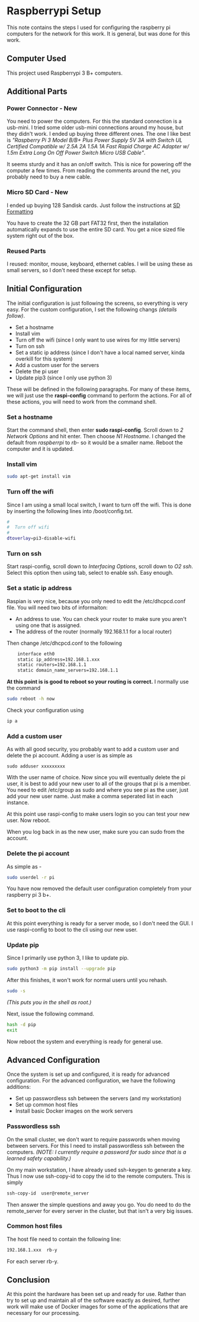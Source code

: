 # Raspberrypi Setup

This note contains the steps I used for configuring the raspberry pi computers for the network for this work.  It is general, but was done for this work.

## Computer Used

This project used Raspberrypi 3 B+ computers.

## Additional Parts

### Power Connector - New

You need to power the computers.  For this the standard connection is a usb-mini.  I tried some older usb-mini connections around
my house, but they didn't work.  I ended up buying three different ones.  The one I like best is 
_"Raspberry Pi 3 Model B/B+ Plus Power Supply 5V 3A with Switch UL Certified Compatible w/ 2.5A 2A 1.5A 1A Fast Rapid Charge AC Adapter w/ 1.5m Extra Long On Off Power Switch Micro USB Cable"_.

It seems sturdy and it has an on/off switch.  This is nice for powering off the computer a few times.  From reading the comments around the net, you probably need to buy a new cable.

### Micro SD Card - New

I ended up buying 128 Sandisk cards.  Just follow the instructions at [SD Formatting](https://www.raspberrypi.org/documentation/installation/sdxc_formatting.md)

You have to create the 32 GB part FAT32 first, then the installation automatically expands to use the entire SD card.  You get a nice sized file system right out of the box.

### Reused Parts

I reused:  monitor, mouse, keyboard, ethernet cables.  I will be using these as small servers, so I don't need these except for setup.

## Initial Configuration

The initial configuration is just following the screens, so everything is very easy.  For the custom configuration, I set the following changs _(details follow)_.

* Set a hostname
* Install vim
* Turn off the wifi (since I only want to use wires for my little servers)
* Turn on ssh
* Set a static ip address (since I don't have a local named server, kinda overkill for this system)
* Add a custom user for the servers
* Delete the pi user
* Update pip3 (since I only use python 3)

These will be defined in the following paragraphs.  For many of these items, we will just use the **raspi-config**  command to perform the actions.  For all of these actions, you will need to work from the command shell.

### Set a hostname

Start the command shell, then enter **sudo raspi-config**.  Scroll down to _2 Network Options_ and hit enter.  Then choose _N1 Hostname_.  I changed the default from _raspberrpi_ to _rb-<int>_ so it would be a smaller name.  Reboot the computer and it is updated.

### Install vim

```bash
sudo apt-get install vim
```

### Turn off the wifi

Since I am using a small local switch, I want to turn off the wifi.  This is done by inserting the following lines into /boot/config.txt.

```bash
#
#  Turn off wifi
#
dtoverlay=pi3-disable-wifi
```

### Turn on ssh

Start raspi-config, scroll down to _Interfacing Options_, scroll down to _O2 ssh_.  Select this option then using tab, select to enable ssh.  Easy enough.

### Set a static ip address

Raspian is very nice, because you only need to edit the /etc/dhcpcd.conf file.  You will need two bits of informaiton:

* An address to use.  You can check your router to make sure you aren't using one that is assigned.
* The address of the router (normally 192.168.1.1 for a local router)

Then change /etc/dhcpcd.conf to the following

```bash
    interface eth0
    static ip_address=192.168.1.xxx
    static routers=192.168.1.1
    static domain_name_servers=192.168.1.1
```

**At this point is is good to reboot so your routing is correct.**  I normally use the command 

```bash
sudo reboot -h now
```

Check your configuration using 

```bash
ip a
```

###  Add a custom user

As with all good security, you probably want to add a custom user and delete the pi account.  Adding a user is as simple as 

```
sudo adduser xxxxxxxxx
```

With the user name of choice.  Now since you will eventually delete the pi user, it is best to add your new user to all of the groups that pi is a member.  You need to edit /etc/group as sudo and where you see pi as the user, just add your new user name. Just make a comma seperated list in each instance.

At this point use raspi-config to make users login so you can test your new user.  Now reboot.

When you log back in as the new user, make sure you can sudo from the account.

### Delete the pi account

As simple as -

```bash
sudo userdel -r pi
```

You have now removed the default user configuration completely from your raspberry pi 3 b+.

### Set to boot to the cli

At this point everything is ready for a server mode, so I don't need the GUI.  I use raspi-config to boot to the cli using our new user.

### Update pip

Since I primarily use python 3, I like to update pip.

```bash
sudo python3 -m pip install --upgrade pip
```

After this finishes, it won't work for normal users until you rehash.

```bash
sudo -s
```

_(This puts you in the shell as root.)_

Next, issue the following command.

```bash
hash -d pip
exit
```

Now reboot the system and everything is ready for general use.

## Advanced Configuration

Once the system is set up and configured, it is ready for advanced configuration.  For the advanced configuration, we have the following additions:

* Set up passwordless ssh between the servers (and my workstation)
* Set up common host files
* Install basic Docker images on the work servers

### Passwordless ssh

On the small cluster, we don't want to require passwords when moving between servers.  For this I need to install passwordless ssh between the computers.  _(NOTE:  I currently require a password for sudo since that is a learned safety capability.)_

On my main workstation, I have already used ssh-keygen to generate a key.  Thus I now use ssh-copy-id to copy the id to the remote computers.  This is simply 

```bash
ssh-copy-id  user@remote_server
```

Then answer the simple questions and away you go.  You do need to do the remote_server for every server in the cluster, but that isn't a very big issues.

### Common host files

The host file need to contain the following line:

```bash
192.168.1.xxx  rb-y
```

For each server rb-y.

## Conclusion

At this point the hardware has been set up and ready for use.  Rather than try to set up and maintain all of the software exactly as desired, further work will make use of Docker images for some of the applications that are necessary for our processing.